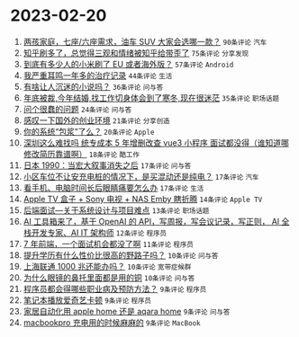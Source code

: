 # 2023-02-20

1. [两孩家庭，七座/六座需求，油车 SUV 大家会选哪一款？](https://www.v2ex.com/t/917500) `90条评论` `汽车`
1. [知乎刷多了，总觉得三观和情绪被知乎给带歪了](https://www.v2ex.com/t/917503) `75条评论` `分享发现`
1. [到底有多少人的小米刷了 EU 或者海外版？](https://www.v2ex.com/t/917471) `57条评论` `Android`
1. [我严重耳鸣一年多的治疗记录](https://www.v2ex.com/t/917488) `44条评论` `生活`
1. [有啥让人沉迷的小说吗？](https://www.v2ex.com/t/917516) `36条评论` `问与答`
1. [年底被裁,今年结婚,找工作切身体会到了寒冬,现在很迷茫](https://www.v2ex.com/t/917524) `35条评论` `职场话题`
1. [问个很蠢的问题](https://www.v2ex.com/t/917492) `24条评论` `问与答`
1. [感叹一下国外的创业环境](https://www.v2ex.com/t/917521) `21条评论` `分享创造`
1. [你的系统“包浆”了么？](https://www.v2ex.com/t/917517) `20条评论` `Apple`
1. [深圳这么难找吗 统专成本 5 年增删改查 vue3 小程序 面试都没得（谁知道哪修改简历靠谱啊）](https://www.v2ex.com/t/917532) `18条评论` `酷工作`
1. [日本 1990：当宏大叙事消失之后](https://www.v2ex.com/t/917541) `17条评论` `问与答`
1. [小区车位不让安充电桩的情况下，是买混动还是纯电？](https://www.v2ex.com/t/917494) `17条评论` `汽车`
1. [看手机、电脑时间长后眼睛痛要怎么办](https://www.v2ex.com/t/917472) `17条评论` `生活`
1. [Apple TV 盒子 + Sony 电视 + NAS Emby 瞎折腾](https://www.v2ex.com/t/917538) `14条评论` `Apple TV`
1. [后端面试—关于系统设计与项目难点](https://www.v2ex.com/t/917496) `13条评论` `职场话题`
1. [AI 工具箱来了，基于 OpenAI 的 API，写周报，写会议记录，写正则， AI 全栈开发专家、AI IT 架构师](https://www.v2ex.com/t/917480) `12条评论` `程序员`
1. [7 年前端，一个面试机会都没了啊](https://www.v2ex.com/t/917531) `11条评论` `程序员`
1. [提升学历有什么性价比很高的野路子吗？](https://www.v2ex.com/t/917537) `10条评论` `问与答`
1. [上海联通 1000 兆还能办吗？](https://www.v2ex.com/t/917506) `10条评论` `宽带症候群`
1. [为什么眼镜的鼻托里面都是用的铜](https://www.v2ex.com/t/917474) `10条评论` `问与答`
1. [程序员都会得哪些职业病及预防方法？](https://www.v2ex.com/t/917534) `9条评论` `程序员`
1. [笔记本播放爱奇艺卡顿](https://www.v2ex.com/t/917520) `9条评论` `程序员`
1. [家居自动化用 apple home 还是 aqara home](https://www.v2ex.com/t/917514) `9条评论` `问与答`
1. [macbookpro 充电用的时候麻麻的](https://www.v2ex.com/t/917508) `9条评论` `MacBook`

